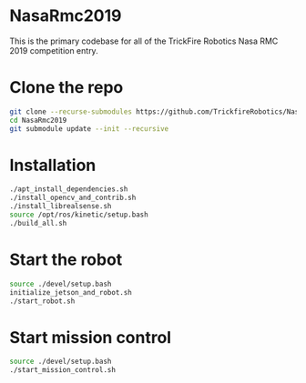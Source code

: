 # NasaRmc2019

This is the primary codebase for all of the TrickFire Robotics Nasa RMC 2019 competition entry.

# Clone the repo
```bash
git clone --recurse-submodules https://github.com/TrickfireRobotics/NasaRmc2019.git
cd NasaRmc2019
git submodule update --init --recursive
```

# Installation
```bash
./apt_install_dependencies.sh
./install_opencv_and_contrib.sh
./install_librealsense.sh
source /opt/ros/kinetic/setup.bash
./build_all.sh
```

# Start the robot
```bash
source ./devel/setup.bash
initialize_jetson_and_robot.sh
./start_robot.sh
```

# Start mission control
```bash
source ./devel/setup.bash
./start_mission_control.sh
```
